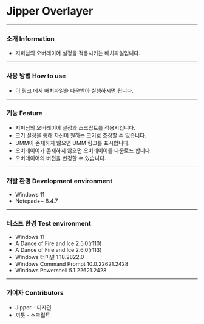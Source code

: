 # Jipper Overlayer
---
### 소개 Information
* 지퍼님의 오버레이어 설정을 적용시키는 배치파일입니다.
---
### 사용 방법 How to use
* [이 링크](https://github.com/Jongye0l/Jipper-Overlayer/releases/latest) 에서 배치파일을 다운받아 실행하시면 됩니다.
---
### 기능 Feature
* 지퍼님의 오버레이어 설정과 스크립트를 적용시킵니다.
* 크기 설정을 통해 자신이 원하는 크기로 조정할 수 있습니다.
* UMM이 존재하지 않으면 UMM 링크를 표시합니다.
* 오버레이어가 존재하지 않으면 오버레이어를 다운로드 합니다.
* 오버레이어의 버전을 변경할 수 있습니다.
---
### 개발 환경 Development environment
* Windows 11
* Notepad++ 8.4.7
---
### 테스트 환경 Test environment
* Windows 11
* A Dance of Fire and Ice 2.5.0(r110)
* A Dance of Fire and Ice 2.6.0(r113)
* Windows 터미널 1.18.2822.0
* Windows Command Prompt 10.0.22621.2428
* Windows Powershell 5.1.22621.2428
---
### 기여자 Contributors
* Jipper - 디자인
* 끼툿 - 스크립트
